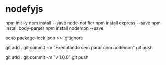 # nodefyjs

npm init -y
npm install --save node-notifier
npm install express --save
npm install body-parser
npm install nodemon --save

echo package-lock.json >> .gitignore


git add .
git commit -m "Executando sem parar com nodemon"
git push

git add .
git commit -m "v 1.0.0"
git push